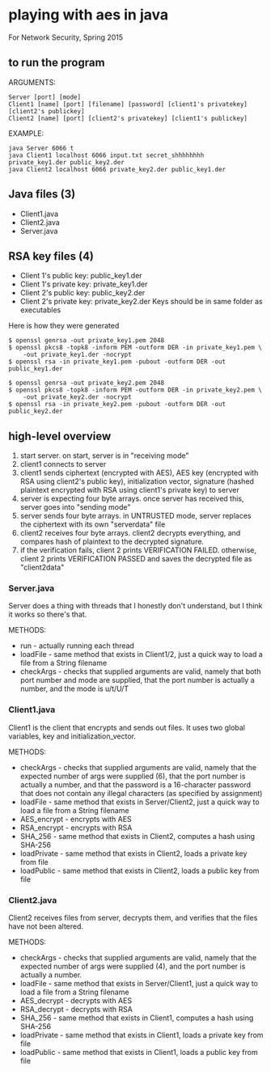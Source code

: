 # playing with aes in java
For Network Security, Spring 2015

## to run the program
ARGUMENTS:
```
Server [port] [mode]
Client1 [name] [port] [filename] [password] [client1's privatekey] [client2's publickey]
Client2 [name] [port] [client2's privatekey] [client1's publickey]
```

EXAMPLE:
```
java Server 6066 t
java Client1 localhost 6066 input.txt secret_shhhhhhhh private_key1.der public_key2.der
java Client2 localhost 6066 private_key2.der public_key1.der
```

## Java files (3)
* Client1.java
* Client2.java
* Server.java

## RSA key files (4)
* Client 1's public key: public_key1.der
* Client 1's private key: private_key1.der
* Client 2's public key: public_key2.der
* Client 2's private key: private_key2.der
 Keys should be in same folder as executables

 Here is how they were generated
```
$ openssl genrsa -out private_key1.pem 2048
$ openssl pkcs8 -topk8 -inform PEM -outform DER -in private_key1.pem \
    -out private_key1.der -nocrypt
$ openssl rsa -in private_key1.pem -pubout -outform DER -out public_key1.der

$ openssl genrsa -out private_key2.pem 2048
$ openssl pkcs8 -topk8 -inform PEM -outform DER -in private_key2.pem \
    -out private_key2.der -nocrypt
$ openssl rsa -in private_key2.pem -pubout -outform DER -out public_key2.der
```

## high-level overview
1. start server. on start, server is in "receiving mode"
2. client1 connects to server
3. client1 sends ciphertext (encrypted with AES), AES key (encrypted with RSA using client2's public key), initialization vector, signature (hashed plaintext encrypted with RSA using client1's private key) to server
4. server is expecting four byte arrays. once server has received this, server goes into "sending mode"
5. server sends four byte arrays. in UNTRUSTED mode, server replaces the ciphertext with its own "serverdata" file
6. client2 receives four byte arrays. client2 decrypts everything, and compares hash of plaintext to the decrypted signature.
7. if the verification fails, client 2 prints VERIFICATION FAILED. otherwise, client 2 prints VERIFICATION PASSED and saves the decrypted file as "client2data"

### Server.java
Server does a thing with threads that I honestly don't understand, but I think it works so there's that.

METHODS:
* run - actually running each thread
* loadFile - same method that exists in Client1/2, just a quick way to load a file from a String filename
* checkArgs - checks that supplied arguments are valid, namely that both port number and mode are supplied, that the port number is actually a number, and the mode is u/t/U/T

### Client1.java
Client1 is the client that encrypts and sends out files.
It uses two global variables, key and initialization_vector.

METHODS:
* checkArgs - checks that supplied arguments are valid, namely that the expected number of args were supplied (6), that the port number is actually a number, and that the password is a 16-character password that does not contain any illegal characters (as specified by assignment)
* loadFile - same method that exists in Server/Client2, just a quick way to load a file from a String filename
* AES_encrypt - encrypts with AES
* RSA_encrypt - encrypts with RSA
* SHA_256 - same method that exists in Client2, computes a hash using SHA-256
* loadPrivate - same method that exists in Client2, loads a private key from file
* loadPublic - same method that exists in Client2, loads a public key from file

### Client2.java
Client2 receives files from server, decrypts them, and verifies that the files have not been altered.

METHODS:
* checkArgs - checks that supplied arguments are valid, namely that the expected number of args were supplied (4), and the port number is actually a number.
* loadFile - same method that exists in Server/Client1, just a quick way to load a file from a String filename
* AES_decrypt - decrypts with AES
* RSA_decrypt - decrypts with RSA
* SHA_256 - same method that exists in Client1, computes a hash using SHA-256
* loadPrivate - same method that exists in Client1, loads a private key from file
* loadPublic - same method that exists in Client1, loads a public key from file